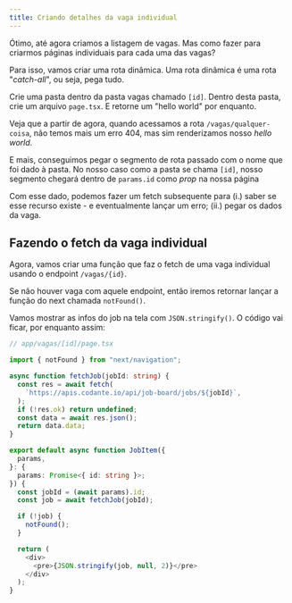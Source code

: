 ```yaml
---
title: Criando detalhes da vaga individual
---
```


Ótimo, até agora criamos a listagem de vagas. Mas como fazer para criarmos páginas individuais para cada uma das vagas?

Para isso, vamos criar uma rota dinâmica. Uma rota dinâmica é uma rota "*catch-all*", ou seja, pega tudo.

Crie uma pasta dentro da pasta vagas chamado `[id]`. Dentro desta pasta, crie um arquivo `page.tsx`. E retorne um "hello world" por enquanto.

Veja que a partir de agora, quando acessamos a rota `/vagas/qualquer-coisa`, não temos mais um erro 404, mas sim renderizamos nosso *hello world*.

E mais, conseguimos pegar o segmento de rota passado com o nome que foi dado à pasta. No nosso caso como a pasta se chama `[id]`, nosso segmento chegará dentro de `params.id` como *prop* na nossa página

Com esse dado, podemos fazer um fetch subsequente para (i.) saber se esse recurso existe - e eventualmente lançar um erro; (ii.) pegar os dados da vaga.

## Fazendo o fetch da vaga individual

Agora, vamos criar uma função que faz o fetch de uma vaga individual usando o endpoint `/vagas/{id}`.

Se não houver vaga com aquele endpoint, então iremos retornar lançar a função do next chamada `notFound()`.

Vamos mostrar as infos do job na tela com `JSON.stringify()`. O código vai ficar, por enquanto assim:

```typescript
// app/vagas/[id]/page.tsx

import { notFound } from "next/navigation";

async function fetchJob(jobId: string) {
  const res = await fetch(
    `https://apis.codante.io/api/job-board/jobs/${jobId}`,
  );
  if (!res.ok) return undefined;
  const data = await res.json();
  return data.data;
}

export default async function JobItem({
  params,
}: {
  params: Promise<{ id: string }>;
}) {
  const jobId = (await params).id;
  const job = await fetchJob(jobId);

  if (!job) {
    notFound();
  }

  return (
    <div>
      <pre>{JSON.stringify(job, null, 2)}</pre>
    </div>
  );
}
```
